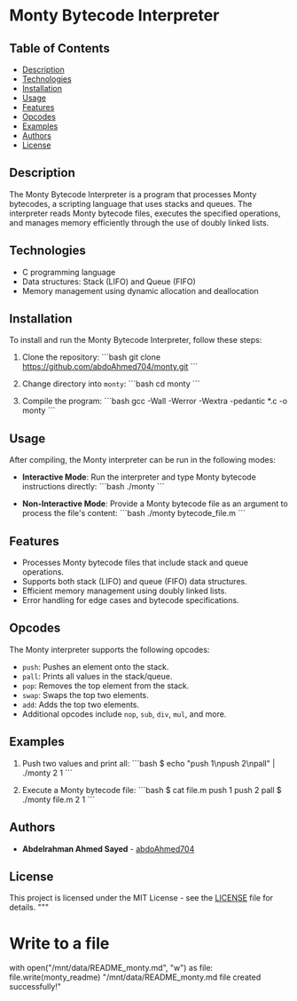 # Monty Bytecode Interpreter

## Table of Contents
- [Description](#description)
- [Technologies](#technologies)
- [Installation](#installation)
- [Usage](#usage)
- [Features](#features)
- [Opcodes](#opcodes)
- [Examples](#examples)
- [Authors](#authors)
- [License](#license)

## Description
The Monty Bytecode Interpreter is a program that processes Monty bytecodes, a scripting language that uses stacks and queues. The interpreter reads Monty bytecode files, executes the specified operations, and manages memory efficiently through the use of doubly linked lists.

## Technologies
- C programming language
- Data structures: Stack (LIFO) and Queue (FIFO)
- Memory management using dynamic allocation and deallocation

## Installation
To install and run the Monty Bytecode Interpreter, follow these steps:

1. Clone the repository:
   \`\`\`bash
   git clone https://github.com/abdoAhmed704/monty.git
   \`\`\`

2. Change directory into `monty`:
   \`\`\`bash
   cd monty
   \`\`\`

3. Compile the program:
   \`\`\`bash
   gcc -Wall -Werror -Wextra -pedantic *.c -o monty
   \`\`\`

## Usage
After compiling, the Monty interpreter can be run in the following modes:

- **Interactive Mode**: 
  Run the interpreter and type Monty bytecode instructions directly:
   \`\`\`bash
   ./monty
   \`\`\`

- **Non-Interactive Mode**: 
  Provide a Monty bytecode file as an argument to process the file's content:
   \`\`\`bash
   ./monty bytecode_file.m
   \`\`\`

## Features
- Processes Monty bytecode files that include stack and queue operations.
- Supports both stack (LIFO) and queue (FIFO) data structures.
- Efficient memory management using doubly linked lists.
- Error handling for edge cases and bytecode specifications.

## Opcodes
The Monty interpreter supports the following opcodes:
- `push`: Pushes an element onto the stack.
- `pall`: Prints all values in the stack/queue.
- `pop`: Removes the top element from the stack.
- `swap`: Swaps the top two elements.
- `add`: Adds the top two elements.
- Additional opcodes include `nop`, `sub`, `div`, `mul`, and more.

## Examples

1. Push two values and print all:
   \`\`\`bash
   $ echo "push 1\npush 2\npall" | ./monty
   2
   1
   \`\`\`

2. Execute a Monty bytecode file:
   \`\`\`bash
   $ cat file.m
   push 1
   push 2
   pall
   $ ./monty file.m
   2
   1
   \`\`\`

## Authors
- **Abdelrahman Ahmed Sayed** - [abdoAhmed704](https://github.com/abdoAhmed704)

## License
This project is licensed under the MIT License - see the [LICENSE](LICENSE) file for details.
"""

# Write to a file
with open("/mnt/data/README_monty.md", "w") as file:
    file.write(monty_readme)
"/mnt/data/README_monty.md file created successfully!"

